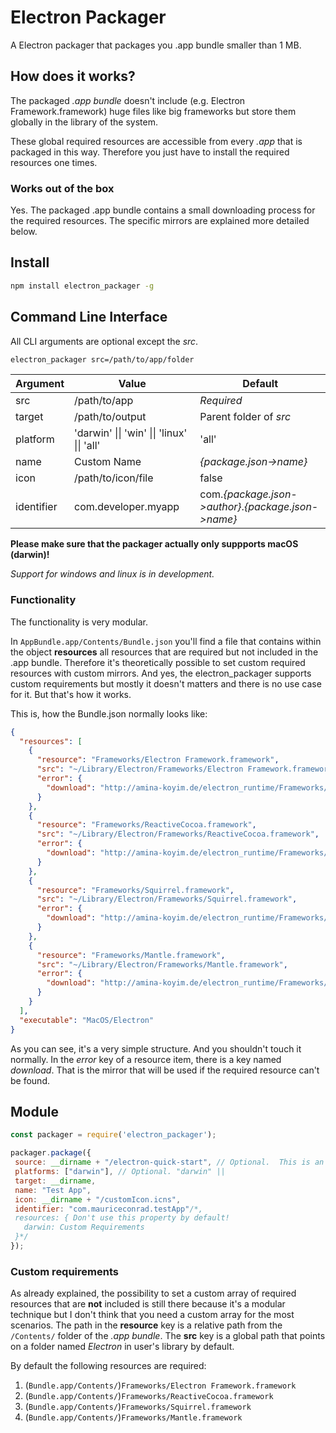 # Electron Packager

A Electron packager that packages you .app bundle smaller than 1 MB.

## How does it works?

The packaged *.app bundle* doesn't include (e.g. Electron Framework.framework) huge files like big frameworks but store them globally in the library of the system.

These global required resources are accessible from every *.app* that is packaged in this way. Therefore you just have to install the required resources one times.

### Works out of the box

Yes. The packaged .app bundle contains a small downloading process for the required resources. The specific mirrors are explained more detailed below.

## Install
 ```bash
 npm install electron_packager -g
 ```

## Command Line Interface

  All CLI arguments are optional except the *src*.
 ```bash
 electron_packager src=/path/to/app/folder
 ```
|Argument|Value|Default|
|---|---|---|
|src|/path/to/app|*Required* |
|target|/path/to/output|Parent folder of *src* |
|platform|'darwin' &#124;&#124; 'win' &#124;&#124; 'linux' &#124;&#124; 'all' |'all'|
|name|Custom Name|*{package.json->name}* |
|icon|/path/to/icon/file|false|
|identifier|com.developer.myapp|com.*{package.json->author}*.*{package.json->name}* |

**Please make sure that the packager actually only suppports macOS (darwin)!**

*Support for windows and linux is in development.*

### Functionality

 The functionality is very modular.

 In ```AppBundle.app/Contents/Bundle.json``` you'll find a file that contains within the object **resources** all resources that are required but not included in the .app bundle. Therefore it's theoretically possible to set custom required resources with custom mirrors. And yes, the electron_packager supports custom requirements but mostly it doesn't matters and there is no use case for it. But that's how it works.

 This is, how the Bundle.json normally looks like:

 ```json
 {
   "resources": [
     {
       "resource": "Frameworks/Electron Framework.framework",
       "src": "~/Library/Electron/Frameworks/Electron Framework.framework",
       "error": {
         "download": "http://amina-koyim.de/electron_runtime/Frameworks/Electron Framework.framework.zip"
       }
     },
     {
       "resource": "Frameworks/ReactiveCocoa.framework",
       "src": "~/Library/Electron/Frameworks/ReactiveCocoa.framework",
       "error": {
         "download": "http://amina-koyim.de/electron_runtime/Frameworks/ReactiveCocoa.framework.zip"
       }
     },
     {
       "resource": "Frameworks/Squirrel.framework",
       "src": "~/Library/Electron/Frameworks/Squirrel.framework",
       "error": {
         "download": "http://amina-koyim.de/electron_runtime/Frameworks/Squirrel.framework.zip"
       }
     },
     {
       "resource": "Frameworks/Mantle.framework",
       "src": "~/Library/Electron/Frameworks/Mantle.framework",
       "error": {
         "download": "http://amina-koyim.de/electron_runtime/Frameworks/Mantle.framework.zip"
       }
     }
   ],
   "executable": "MacOS/Electron"
 }

 ```

 As you can see, it's a very simple structure. And you shouldn't touch it normally.
 In the *error* key of a resource item, there is a key named *download*. That is the mirror that will be used if the required resource can't be found.


## Module

 ```javascript
const packager = require('electron_packager');

packager.package({
  source: __dirname + "/electron-quick-start", // Optional.  This is an example that will work with the git repository
  platforms: ["darwin"], // Optional. "darwin" ||
  target: __dirname,
  name: "Test App",
  icon: __dirname + "/customIcon.icns",
  identifier: "com.mauriceconrad.testApp"/*,
  resources: { Don't use this property by default!
    darwin: Custom Requirements
  }*/
});
 ```
### Custom requirements

As already explained, the possibility to set a custom array of required resources that are **not** included is still there because it's a modular technique but I don't think that you need a custom array for the most scenarios.
The path in the **resource** key is a relative path from the ```/Contents/``` folder of the *.app bundle*. The **src** key is a global path that points on a folder named *Electron* in user's library by default.

By default the following resources are required:
1. (```Bundle.app/Contents/```)```Frameworks/Electron Framework.framework```
2. (```Bundle.app/Contents/```)```Frameworks/ReactiveCocoa.framework```
3. (```Bundle.app/Contents/```)```Frameworks/Squirrel.framework```
4. (```Bundle.app/Contents/```)```Frameworks/Mantle.framework```
